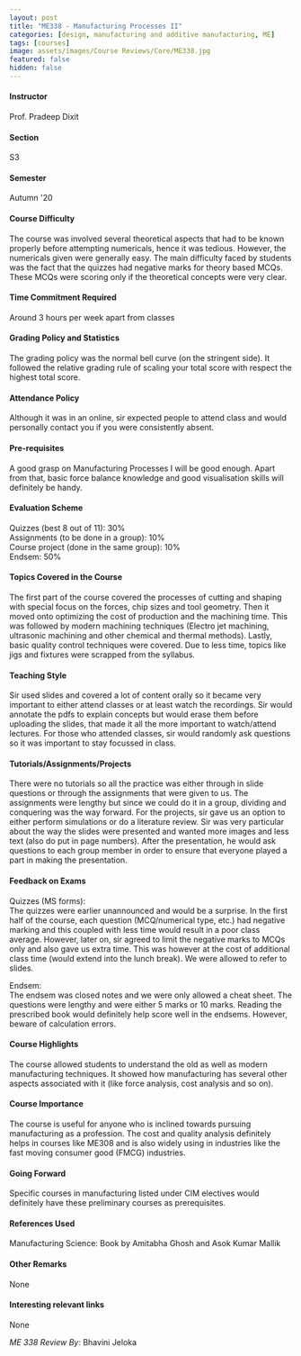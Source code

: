 ```yaml
---
layout: post
title: "ME338 - Manufacturing Processes II"
categories: [design, manufacturing and additive manufacturing, ME]
tags: [courses]
image: assets/images/Course Reviews/Core/ME338.jpg
featured: false
hidden: false
---
```


#### Instructor
Prof. Pradeep Dixit

#### Section
S3

#### Semester
Autumn '20

#### Course Difficulty
The course was involved several theoretical aspects that had to be known properly before attempting numericals, hence it was tedious. However, the numericals given were generally easy. The main difficulty faced by students was the fact that the quizzes had negative marks for theory based MCQs. These MCQs were scoring only if the theoretical concepts were very clear.

#### Time Commitment Required
Around 3 hours per week apart from classes

#### Grading Policy and Statistics
The grading policy was the normal bell curve (on the stringent side). It followed the relative grading rule of scaling your total score with respect the highest total score.

#### Attendance Policy
Although it was in an online, sir expected people to attend class and would personally contact you if you were consistently absent.

#### Pre-requisites
A good grasp on Manufacturing Processes I will be good enough.  Apart from that, basic force balance knowledge and good visualisation skills will definitely be handy.

#### Evaluation Scheme
Quizzes (best 8 out of 11): 30%  
Assignments (to be done in a group): 10%  
Course project (done in the same group): 10%  
Endsem: 50%

#### Topics Covered in the Course
The first part of the course covered the processes of cutting and shaping with special focus on the forces, chip sizes and tool geometry. Then it moved onto optimizing the cost of production and the machining time. This was followed by modern machining techniques (Electro jet machining, ultrasonic machining and other chemical and thermal methods). Lastly, basic quality control techniques were covered. Due to less time, topics like jigs and fixtures were scrapped from the syllabus.

#### Teaching Style
Sir used slides and covered a lot of content orally so it became very important to either attend classes or at least watch the recordings. Sir would annotate the pdfs to explain concepts but would erase them before uploading the slides, that made it all the more important to watch/attend lectures. For those who attended classes, sir would randomly ask questions so it was important to stay focussed in class. 

#### Tutorials/Assignments/Projects
There were no tutorials so all the practice was either through in slide questions or through the assignments that were given to us. The assignments were lengthy but since we could do it in a group, dividing and conquering was the way forward. For the projects, sir gave us an option to either perform simulations or do a literature review. Sir was very particular about the way the slides were presented and wanted more images and less text (also do put in page numbers). After the presentation, he would ask questions to each group member in order to ensure that everyone played a part in making the presentation.

#### Feedback on Exams
Quizzes (MS forms):  
The quizzes were earlier unannounced and would be a surprise. In the first half of the course, each question (MCQ/numerical type, etc.) had negative marking and this coupled with less time would result in a poor class average. However, later on, sir agreed to limit the negative marks to MCQs only and also gave us extra time. This was however at the cost of additional class time (would extend into the lunch break). We were allowed to refer to slides.  
  
Endsem:  
The endsem was closed notes and we were only allowed a cheat sheet. The questions were lengthy and were either 5 marks or 10 marks. Reading the prescribed book would definitely help score well in the endsems. However, beware of calculation errors.

#### Course Highlights
The course allowed students to understand the old as well as modern manufacturing techniques. It showed how manufacturing has several other aspects associated with it (like force analysis, cost analysis and so on).

#### Course Importance
The course is useful for anyone who is inclined towards pursuing manufacturing as a profession. The cost and quality analysis definitely helps in courses like ME308 and is also widely using in industries like the fast moving consumer good (FMCG) industries.

#### Going Forward
Specific courses in manufacturing listed under CIM electives would definitely have these preliminary courses as prerequisites. 

#### References Used
Manufacturing Science: Book by Amitabha Ghosh and Asok Kumar Mallik

#### Other Remarks
None

#### Interesting relevant links
None

*ME 338 Review By:* Bhavini Jeloka